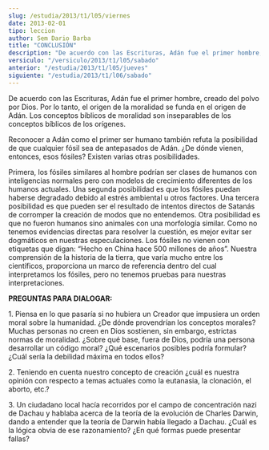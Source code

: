 ```yaml
---
slug: /estudia/2013/t1/l05/viernes
date: 2013-02-01
tipo: leccion
author: Sem Dario Barba
title: "CONCLUSIÓN"
description: "De acuerdo con las Escrituras, Adán fue el primer hombre, creado del polvo por  Dios. Por lo tanto, el origen de la moralidad se funda en el origen de Adán.  Los conceptos bíblicos de moralidad son inseparables de los conceptos bíblicos  de los orígenes."
versiculo: "/versiculo/2013/t1/l05/sabado"
anterior: "/estudia/2013/t1/l05/jueves"
siguiente: "/estudia/2013/t1/l06/sabado"
---
```


De acuerdo con las Escrituras, Adán fue el primer hombre, creado del polvo por Dios. Por lo tanto, el origen de la moralidad se funda en el origen de Adán. Los conceptos bíblicos de moralidad son inseparables de los conceptos bíblicos de los orígenes.

Reconocer a Adán como el primer ser humano también refuta la posibilidad de que cualquier fósil sea de antepasados de Adán. ¿De dónde vienen, entonces, esos fósiles? Existen varias otras posibilidades.

Primera, los fósiles similares al hombre podrían ser clases de humanos con inteligencias normales pero con modelos de crecimiento diferentes de los humanos actuales. Una segunda posibilidad es que los fósiles puedan haberse degradado debido al estrés ambiental u otros factores. Una tercera posibilidad es que pueden ser el resultado de intentos directos de Satanás de corromper la creación de modos que no entendemos. Otra posibilidad es que no fueron humanos sino animales con una morfología similar. Como no tenemos evidencias directas para resolver la cuestión, es mejor evitar ser dogmáticos en nuestras especulaciones. Los fósiles no vienen con etiquetas que digan: “Hecho en China hace 500 millones de años”. Nuestra comprensión de la historia de la tierra, que varía mucho entre los científicos, proporciona un marco de referencia dentro del cual interpretamos los fósiles, pero no tenemos pruebas para nuestras interpretaciones.

**PREGUNTAS PARA DIALOGAR:**

1\. Piensa en lo que pasaría si no hubiera un Creador que impusiera un orden moral sobre la humanidad. ¿De dónde provendrían los conceptos morales? Muchas personas no creen en Dios sostienen, sin embargo, estrictas normas de moralidad. ¿Sobre qué base, fuera de Dios, podría una persona desarrollar un código moral? ¿Qué escenarios posibles podría formular? ¿Cuál sería la debilidad máxima en todos ellos?

2\. Teniendo en cuenta nuestro concepto de creación ¿cuál es nuestra opinión con respecto a temas actuales como la eutanasia, la clonación, el aborto, etc.?

3\. Un ciudadano local hacía recorridos por el campo de concentración nazi de Dachau y hablaba acerca de la teoría de la evolución de Charles Darwin, dando a entender que la teoría de Darwin había llegado a Dachau. ¿Cuál es la lógica obvia de ese razonamiento? ¿En qué formas puede presentar fallas?
